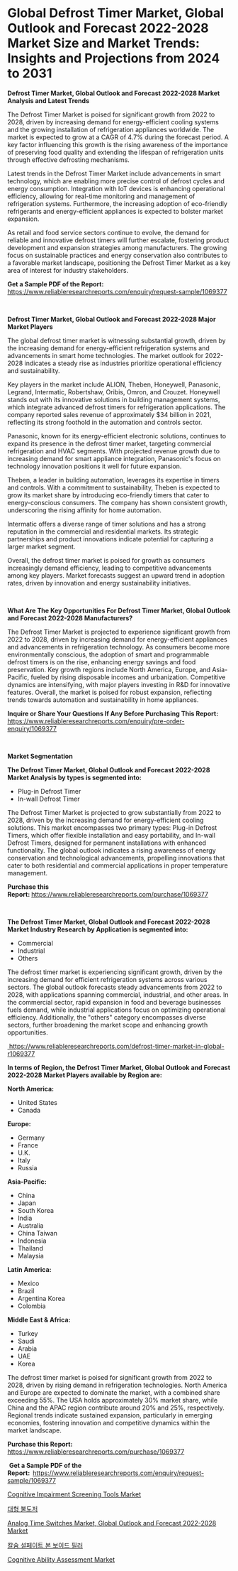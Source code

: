 <p><h1>Global Defrost Timer Market, Global Outlook and Forecast 2022-2028 Market Size and Market Trends: Insights and Projections from 2024 to 2031</h1></p><p><strong>Defrost Timer Market, Global Outlook and Forecast 2022-2028 Market Analysis and Latest Trends</strong></p>
<p><p>The Defrost Timer Market is poised for significant growth from 2022 to 2028, driven by increasing demand for energy-efficient cooling systems and the growing installation of refrigeration appliances worldwide. The market is expected to grow at a CAGR of 4.7% during the forecast period. A key factor influencing this growth is the rising awareness of the importance of preserving food quality and extending the lifespan of refrigeration units through effective defrosting mechanisms.</p><p>Latest trends in the Defrost Timer Market include advancements in smart technology, which are enabling more precise control of defrost cycles and energy consumption. Integration with IoT devices is enhancing operational efficiency, allowing for real-time monitoring and management of refrigeration systems. Furthermore, the increasing adoption of eco-friendly refrigerants and energy-efficient appliances is expected to bolster market expansion. </p><p>As retail and food service sectors continue to evolve, the demand for reliable and innovative defrost timers will further escalate, fostering product development and expansion strategies among manufacturers. The growing focus on sustainable practices and energy conservation also contributes to a favorable market landscape, positioning the Defrost Timer Market as a key area of interest for industry stakeholders.</p></p>
<p><strong>Get a Sample PDF of the Report:&nbsp;</strong> <a href="https://www.reliableresearchreports.com/enquiry/request-sample/1069377">https://www.reliableresearchreports.com/enquiry/request-sample/1069377</a></p>
<p>&nbsp;</p>
<p><strong>Defrost Timer Market, Global Outlook and Forecast 2022-2028 Major Market Players</strong></p>
<p><p>The global defrost timer market is witnessing substantial growth, driven by the increasing demand for energy-efficient refrigeration systems and advancements in smart home technologies. The market outlook for 2022-2028 indicates a steady rise as industries prioritize operational efficiency and sustainability.</p><p>Key players in the market include ALION, Theben, Honeywell, Panasonic, Legrand, Intermatic, Robertshaw, Oribis, Omron, and Crouzet. Honeywell stands out with its innovative solutions in building management systems, which integrate advanced defrost timers for refrigeration applications. The company reported sales revenue of approximately $34 billion in 2021, reflecting its strong foothold in the automation and controls sector.</p><p>Panasonic, known for its energy-efficient electronic solutions, continues to expand its presence in the defrost timer market, targeting commercial refrigeration and HVAC segments. With projected revenue growth due to increasing demand for smart appliance integration, Panasonic's focus on technology innovation positions it well for future expansion.</p><p>Theben, a leader in building automation, leverages its expertise in timers and controls. With a commitment to sustainability, Theben is expected to grow its market share by introducing eco-friendly timers that cater to energy-conscious consumers. The company has shown consistent growth, underscoring the rising affinity for home automation.</p><p>Intermatic offers a diverse range of timer solutions and has a strong reputation in the commercial and residential markets. Its strategic partnerships and product innovations indicate potential for capturing a larger market segment.</p><p>Overall, the defrost timer market is poised for growth as consumers increasingly demand efficiency, leading to competitive advancements among key players. Market forecasts suggest an upward trend in adoption rates, driven by innovation and energy sustainability initiatives.</p></p>
<p>&nbsp;</p>
<p><strong>What Are The Key Opportunities For Defrost Timer Market, Global Outlook and Forecast 2022-2028 Manufacturers?</strong></p>
<p><p>The Defrost Timer Market is projected to experience significant growth from 2022 to 2028, driven by increasing demand for energy-efficient appliances and advancements in refrigeration technology. As consumers become more environmentally conscious, the adoption of smart and programmable defrost timers is on the rise, enhancing energy savings and food preservation. Key growth regions include North America, Europe, and Asia-Pacific, fueled by rising disposable incomes and urbanization. Competitive dynamics are intensifying, with major players investing in R&D for innovative features. Overall, the market is poised for robust expansion, reflecting trends towards automation and sustainability in home appliances.</p></p>
<p><strong>Inquire or Share Your Questions If Any Before Purchasing This Report:</strong> <a href="https://www.reliableresearchreports.com/enquiry/pre-order-enquiry/1069377">https://www.reliableresearchreports.com/enquiry/pre-order-enquiry/1069377</a></p>
<p>&nbsp;</p>
<p><strong>Market Segmentation</strong></p>
<p><strong>The Defrost Timer Market, Global Outlook and Forecast 2022-2028 Market Analysis by types is segmented into:</strong></p>
<p><ul><li>Plug-in Defrost Timer</li><li>In-wall Defrost Timer</li></ul></p>
<p><p>The Defrost Timer Market is projected to grow substantially from 2022 to 2028, driven by the increasing demand for energy-efficient cooling solutions. This market encompasses two primary types: Plug-in Defrost Timers, which offer flexible installation and easy portability, and In-wall Defrost Timers, designed for permanent installations with enhanced functionality. The global outlook indicates a rising awareness of energy conservation and technological advancements, propelling innovations that cater to both residential and commercial applications in proper temperature management.</p></p>
<p><strong>Purchase this Report:&nbsp;</strong><a href="https://www.reliableresearchreports.com/purchase/1069377">https://www.reliableresearchreports.com/purchase/1069377</a></p>
<p>&nbsp;</p>
<p><strong>The Defrost Timer Market, Global Outlook and Forecast 2022-2028 Market Industry Research by Application is segmented into:</strong></p>
<p><ul><li>Commercial</li><li>Industrial</li><li>Others</li></ul></p>
<p><p>The defrost timer market is experiencing significant growth, driven by the increasing demand for efficient refrigeration systems across various sectors. The global outlook forecasts steady advancements from 2022 to 2028, with applications spanning commercial, industrial, and other areas. In the commercial sector, rapid expansion in food and beverage businesses fuels demand, while industrial applications focus on optimizing operational efficiency. Additionally, the "others" category encompasses diverse sectors, further broadening the market scope and enhancing growth opportunities.</p></p>
<p><a href="https://www.reliableresearchreports.com/defrost-timer-market-in-global-r1069377">&nbsp;https://www.reliableresearchreports.com/defrost-timer-market-in-global-r1069377</a></p>
<p><strong>In terms of Region, the Defrost Timer Market, Global Outlook and Forecast 2022-2028 Market Players available by Region are:</strong></p>
<p>
    <p> <strong> North America: </strong>
        <ul>
            <li>United States</li>
            <li>Canada</li>
        </ul>
        </p> 
    <p> <strong> Europe: </strong>
        <ul>
            <li>Germany</li>
            <li>France</li>
            <li>U.K.</li>
            <li>Italy</li>
            <li>Russia</li>
        </ul>
        </p> 
    <p> <strong> Asia-Pacific: </strong>
        <ul>
            <li>China</li>
            <li>Japan</li>
            <li>South Korea</li>
            <li>India</li>
            <li>Australia</li>
            <li>China Taiwan</li>
            <li>Indonesia</li>
            <li>Thailand</li>
            <li>Malaysia</li>
        </ul>
        </p> 
    <p> <strong> Latin America: </strong>
        <ul>
            <li>Mexico</li>
            <li>Brazil</li>
            <li>Argentina Korea</li>
            <li>Colombia</li>
        </ul>
        </p> 
    <p> <strong> Middle East & Africa: </strong>
        <ul>
            <li>Turkey</li>
            <li>Saudi</li>
            <li>Arabia</li>
            <li>UAE</li>
            <li>Korea</li>
        </ul>
    </p>
    </p>
<p><p>The defrost timer market is poised for significant growth from 2022 to 2028, driven by rising demand in refrigeration technologies. North America and Europe are expected to dominate the market, with a combined share exceeding 55%. The USA holds approximately 30% market share, while China and the APAC region contribute around 20% and 25%, respectively. Regional trends indicate sustained expansion, particularly in emerging economies, fostering innovation and competitive dynamics within the market landscape.</p></p>
<p><strong>Purchase this Report: </strong><a href="https://www.reliableresearchreports.com/purchase/1069377">https://www.reliableresearchreports.com/purchase/1069377</a></p>
<p>&nbsp;<strong>Get a Sample PDF of the Report:&nbsp;&nbsp;</strong><a href="https://www.reliableresearchreports.com/enquiry/request-sample/1069377">https://www.reliableresearchreports.com/enquiry/request-sample/1069377</a></p>
<p><strong></strong></p>
<p><p><a href="https://www.linkedin.com/pulse/cognitive-impairment-screening-tools-market-trends-analysis-vybbc?trackingId=rFMwI1VeS9uEKNY30x6Xdg%3D%3D">Cognitive Impairment Screening Tools Market</a></p><p><a href="https://medium.com/@nargishadi90/%EB%8C%80%ED%98%95-%EB%B6%88%EB%8F%84%EC%A0%80-%EC%8B%9C%EC%9E%A5-%EA%B7%9C%EB%AA%A8-%EC%84%B1%EC%9E%A5-%EC%B6%94%EC%84%B8-%ED%86%B5%EA%B3%84-%EB%B0%8F-%EC%98%88%EC%B8%A1-2024-2031-07a767d3a81d">대형 불도저</a></p><p><a href="https://github.com/nathandecarvalho/Market-Research-Report-List-5/blob/main/analog-time-switches-market-global-outlook-and-forecast-2022-2028-market.md">Analog Time Switches Market, Global Outlook and Forecast 2022-2028 Market</a></p><p><a href="https://medium.com/@jordymiller25/%EA%B8%80%EB%A1%9C%EB%B2%8C-%ED%99%A9%EC%82%B0%EC%B9%BC%EC%8A%98-%EB%BC%88-%EA%B3%B5%EA%B7%B9-%EC%B6%A9%EC%A0%84%EC%9E%AC-%EC%8B%9C%EC%9E%A5%EC%9D%98-%EB%AF%B8%EB%9E%98-%EB%8F%99%ED%96%A5-2024%EB%85%84%EB%B6%80%ED%84%B0-2031%EB%85%84%EA%B9%8C%EC%A7%80%EC%9D%98-%EC%8B%9C%EC%9E%A5-%EC%9D%B8%EC%82%AC%EC%9D%B4%ED%8A%B8-%EB%B0%8F-%EB%B6%84%EC%84%9D-114%ED%8E%98%EC%9D%B4%EC%A7%80-520422a639d2">칼슘 설페이트 본 보이드 필러</a></p><p><a href="https://www.linkedin.com/pulse/insights-cognitive-ability-assessment-market-share-competitive-eer6c?trackingId=bgpszVfdR%2BK4zNyhH4DNRQ%3D%3D">Cognitive Ability Assessment Market</a></p></p>